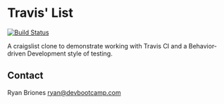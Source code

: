 # Travis' List

[![Build Status](https://travis-ci.org/ryanbriones/dbc-travis-list.png?branch=master)](https://travis-ci.org/ryanbriones/dbc-travis-list)

A craigslist clone to demonstrate working with Travis CI and a Behavior-driven Development style of testing.

## Contact

Ryan Briones <ryan@devbootcamp.com>